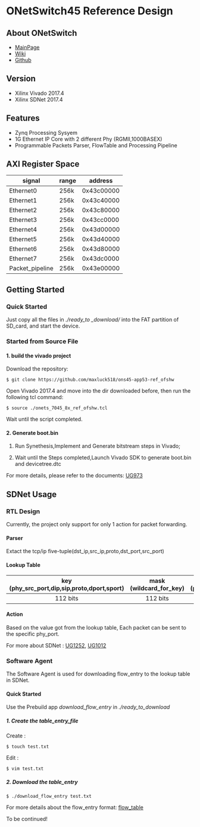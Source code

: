 # ONetSwitch45 Reference Design

## About ONetSwitch
* [MainPage](https://www.kickstarter.com/projects/onetswitch/onetswitch-open-source-hardware-for-networking)
* [Wiki](https://github.com/MeshSr/ONetSwitch/wiki)
* [Github](https://github.com/MeshSr)

## Version
* Xilinx Vivado 2017.4
* Xilinx SDNet 2017.4


## Features
* Zynq Processing Sysyem
* 1G Ethernet IP Core with 2 different Phy (RGMII,1000BASEX)
* Programmable Packets Parser, FlowTable and Processing Pipeline

## AXI Register Space

| signal           | range      | address    |
| ---------------- | ---------- | ---------- |
| Ethernet0        | 256k       | 0x43c00000 |
| Ethernet1        | 256k       | 0x43c40000 |
| Ethernet2        | 256k       | 0x43c80000 |
| Ethernet3        | 256k       | 0x43cc0000 |
| Ethernet4        | 256k       | 0x43d00000 |
| Ethernet5        | 256k       | 0x43d40000 |
| Ethernet6        | 256k       | 0x43d80000 |
| Ethernet7        | 256k       | 0x43dc0000 |
| Packet_pipeline  | 256k       | 0x43e00000 |

## Getting Started
### Quick Started
Just copy all the files in *./ready_to _download/* into the FAT partition of SD_card, and start the device.

### Started from Source File
#### 1. build the vivado project
Download the repository: 
```
$ git clone https://github.com/maxluck518/ons45-app53-ref_ofshw
```
Open Vivado 2017.4 and move into the dir downloaded before, then run the following tcl command:
```
$ source ./onets_7045_8x_ref_ofshw.tcl
```
Wait until the script completed.

#### 2. Generate boot.bin
1) Run Synethesis,Implement and Generate bitstream steps in Vivado;

2) Wait until the Steps completed,Launch Vivado SDK to generate boot.bin and
devicetree.dtc

For more details, please refer to the documents: [UG973](https://www.xilinx.com/support/documentation/sw_manuals/xilinx2018_2/ug973-vivado-release-notes-install-license.pdf)

## SDNet Usage
### RTL Design
Currently, the project only support for only 1 action for packet forwarding. 


#### Parser 
Extact the tcp/ip five-tuple(dst_ip,src_ip,proto,dst_port,src_port) 

#### Lookup Table
| key (phy_src_port,dip,sip,proto,dport,sport) | mask (wildcard_for_key) | value (phy_dst_port) |
| :-:                                          | :-:                     | :-:                  |
| 112 bits                                     | 112 bits                | 8 bits               |

#### Action
Based on the value got from the lookup table, Each packet can be sent to the specific phy_port.

For more about SDNet : [UG1252](https://china.xilinx.com/support/documentation/sw_manuals/xilinx2018_1/ug1252-p4-sdnet.pdf), [UG1012](https://china.xilinx.com/support/documentation/sw_manuals/xilinx2018_1/UG1012-sdnet-packet-processor.pdf)


### Software Agent
The Software Agent is used for downloading flow_entry to the lookup table in SDNet.

#### Quick Started
Use the Prebuild app *download_flow_entry* in *./ready_to_download*

##### 1. Create the table_entry_file
Create :
```
$ touch test.txt
```
Edit :
```
$ vim test.txt
```

##### 2. Download the table_entry
```
$ ./download_flow_entry test.txt
```

For more details about the flow_entry format: [flow_table](./flow_table)



To be continued!

